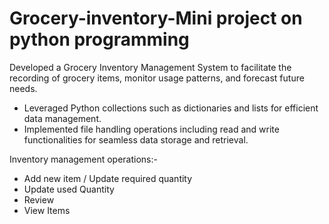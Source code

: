 # Grocery-inventory-Mini project on python programming
 Developed a Grocery Inventory Management System to facilitate the recording 
 of grocery items, monitor usage patterns, and forecast future needs.
 - Leveraged Python collections such as dictionaries and lists for efficient 
  data management.
 - Implemented file handling operations including read and write 
  functionalities for seamless data storage and retrieval.
  
Inventory management operations:- 
 - Add new item / Update required quantity
 - Update used Quantity
 - Review
 - View Items
